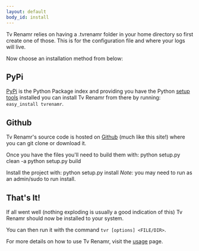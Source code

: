 ```yaml
---
layout: default
body_id: install
---
```


Tv Renamr relies on having a .tvrenamr folder in your home directory so first create one of those. This is for the configuration file and where your logs will live.

Now choose an installation method from below:

## PyPi 

[PyPi](http://pypi.python.org) is the Python Package index and providing you have the Python [setup tools](http://) installed you can install Tv Renamr from there by running: `easy_install tvrenamr`.


## Github

Tv Renamr's source code is hosted on [Github](http://github.com/ghickman/tvrenamr) (much like this site!) where you can git clone or download it.

Once you have the files you'll need to build them with:
    python setup.py clean -a
    python setup.py build

Install the project with:
    python setup.py install
*Note:* you may need to run as an admin/sudo to run install.


## That's It!

If all went well (nothing exploding is usually a good indication of this) Tv Renamr should now be installed to your system.

You can then run it with the command `tvr [options] <FILE/DIR>`.

For more details on how to use Tv Renamr, visit the [usage](/usage.html) page.
